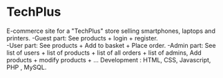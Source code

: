# TechPlus
E-commerce site for a "TechPlus" store selling smartphones, laptops and printers.
 -Guest part: See products + login + register.  
 -User part: See products + Add to basket + Place order. 
 -Admin part: See list of users + list of products + list of all orders + list of admins, Add products + modify products + ...
 Development : HTML, CSS, Javascript, PHP , MySQL.

